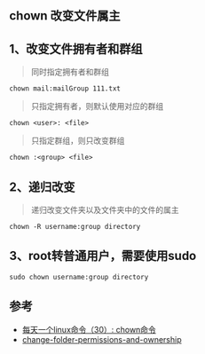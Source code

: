 
## chown 改变文件属主

## 1、改变文件拥有者和群组

> 同时指定拥有者和群组  
```
chown mail:mailGroup 111.txt
```

> 只指定拥有者，则默认使用对应的群组  
```
chown <user>: <file>
```

> 只指定群组，则只改变群组  
```
chown :<group> <file>
```

## 2、递归改变
> 递归改变文件夹以及文件夹中的文件的属主
```
chown -R username:group directory
```

## 3、root转普通用户，需要使用sudo
```
sudo chown username:group directory
```

## 参考
- [每天一个linux命令（30）: chown命令](http://www.cnblogs.com/peida/archive/2012/12/04/2800684.html)
- [change-folder-permissions-and-ownership](https://askubuntu.com/a/6727)
